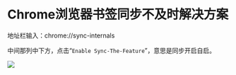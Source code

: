 # Chrome浏览器书签同步不及时解决方案

地址栏输入：chrome://sync-internals

中间那列中下方，点击“`Enable Sync-The-Feature`”，意思是同步开启自启。

![](https://hengmaozhang.github.io/picx-images-hosting/image-20250529233330197.102empeov2.png)